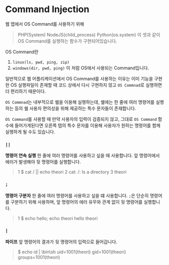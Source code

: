 # Command Injection

웹 앱에서 OS Command를 사용하기 위해
> PHP(System)
> NodeJS(child_process)
> Python(os.system)
이 셋과 같이 OS Command를 실행하는 함수가
구현되어있습니다.

OS Command란
1. `linux(ls, pwd, ping, zip)`
2. `windows(dir, pwd, ping)`
이 처럼 OS에서 사용되는 Command입니다.

일반적으로 웹 어플리케이션에서 OS Command를 사용하는 이유는 이미 기능을 구현한
OS 실행파일이 존재할 때
코드 상에서 다시 구현하지 않고
`OS Commnad`로 실행하면 더 편리하기 때문이다.

`OS Commnad`는 내부적으로
쉘을 이용해 실행하는데,
쉘에는 한 줄에 여러 명령어를 실행하는 등의
쉘 사용자 편의성을 위해 제공하는
특수 문자들이 존재합니다.

`OS Command`를 사용할 때
만약 사용자의 입력이 검증되지 않고,
그대로 `OS Command` 함수에 들어가게된다면
오른쪽 탭의 특수 문자를 이용해
사용자가 원하는 명령어를 함께 실행하게 될 수도 있습니다.

### `||`
**명령어 연속 실행**
한 줄에 여러 명령어를
사용하고 싶을 때 사용합니다.
앞 명령어에서 에러가 발생해야
뒷 명령어를 실행합니다.

> 1 $ cat / || echo theori
> 2 cat: /: Is a directory
> 3 theori

### `;`
**명령어 구분자**
한 줄에 여러 명령어를
사용하고 싶을 떄 사용합니다.
`;`은 단순히 명령어를
구분하기 위해 사용하며,
앞 명령어의 에러 유무와 관계 없이
뒷 명령어를 실행합니다.

> 1 $ echo hello;
> echo theori
> hello
> theori

### `|`
**파이프**
앞 명령어의 결과가
뒷 명령어의 입력으로 들어갑니다.

> $ echo id | \bin\sh
> uid=1001(theori)
> gid=1001(theori)
> groups=1001(theori)
